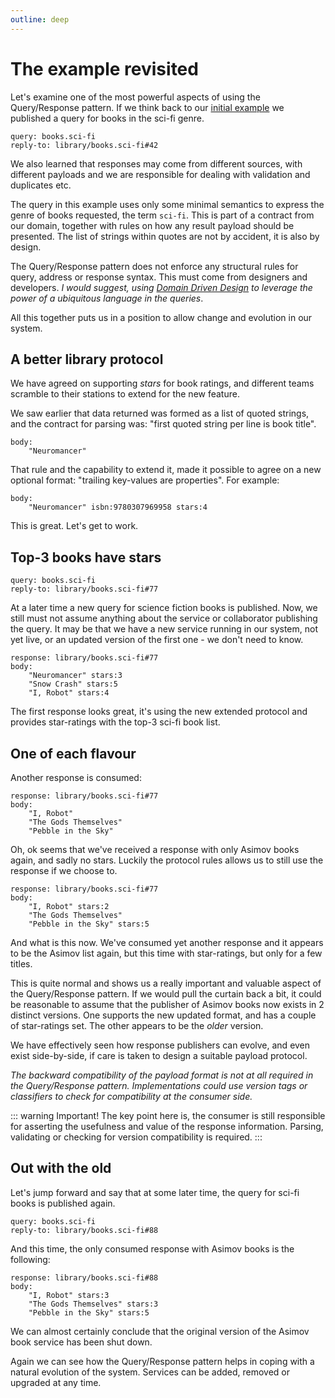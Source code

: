 ```yaml
---
outline: deep
---
```


# The example revisited

Let's examine one of the most powerful aspects of using the Query/Response
pattern. If we think back to our [initial example](./what-is-query-response.md)
we published a query for books in the sci-fi genre.

```
query: books.sci-fi
reply-to: library/books.sci-fi#42
```

We also learned that responses may come from different sources, with different
payloads and we are responsible for dealing with validation and duplicates etc.

The query in this example uses only some minimal semantics to express the
genre of books requested, the term `sci-fi`. This is part of a contract from
our domain, together with rules on how any result payload should be presented.
The list of strings within quotes are not by accident, it is also by design.

The Query/Response pattern does not enforce any structural rules for query,
address or response syntax. This must come from designers and developers. _I
would suggest, using [Domain Driven Design](https://en.wikipedia.org/wiki/Domain-driven_design)
to leverage the power of a ubiquitous language in the queries_.

All this together puts us in a position to allow change and evolution in our
system.

## A better library protocol

We have agreed on supporting _stars_ for book ratings, and different teams
scramble to their stations to extend for the new feature.

We saw earlier that data returned was formed as a list of quoted strings, and
the contract for parsing was: "first quoted string per line is book title".

```
body:
    "Neuromancer"
```

That rule and the capability to extend it, made it possible to agree on a new
optional format: "trailing key-values are properties". For example:

```
body:
    "Neuromancer" isbn:9780307969958 stars:4
```

This is great. Let's get to work.

## Top-3 books have stars

```
query: books.sci-fi
reply-to: library/books.sci-fi#77
```

At a later time a new query for science fiction books is published. Now, we
still must not assume anything about the service or collaborator publishing
the query. It may be that we have a new service running in our system, not yet
live, or an updated version of the first one - we don't need to know.

```
response: library/books.sci-fi#77
body:
    "Neuromancer" stars:3
    "Snow Crash" stars:5
    "I, Robot" stars:4
```

The first response looks great, it's using the new extended protocol and
provides star-ratings with the top-3 sci-fi book list.

## One of each flavour

Another response is consumed:

```
response: library/books.sci-fi#77
body:
    "I, Robot"
    "The Gods Themselves"
    "Pebble in the Sky"
```

Oh, ok seems that we've received a response with only Asimov books again, and
sadly no stars. Luckily the protocol rules allows us to still use the response
if we choose to.

```
response: library/books.sci-fi#77
body:
    "I, Robot" stars:2
    "The Gods Themselves"
    "Pebble in the Sky" stars:5
```

And what is this now. We've consumed yet another response and it appears to be
the Asimov list again, but this time with star-ratings, but only for a few
titles.

This is quite normal and shows us a really important and valuable aspect of
the Query/Response pattern. If we would pull the curtain back a bit, it could
be reasonable to assume that the publisher of Asimov books now exists in 2
distinct versions. One supports the new updated format, and has a couple of
star-ratings set. The other appears to be the _older_ version.

We have effectively seen how response publishers can evolve, and even exist
side-by-side, if care is taken to design a suitable payload protocol.

_The backward compatibility of the payload format is not at all required in the
Query/Response pattern. Implementations could use version tags or classifiers
to check for compatibility at the consumer side._

::: warning Important!
The key point here is, the consumer is still responsible for asserting the
usefulness and value of the response information. Parsing, validating or
checking for version compatibility is required.
:::

## Out with the old

Let's jump forward and say that at some later time, the query for sci-fi books
is published again.

```
query: books.sci-fi
reply-to: library/books.sci-fi#88
```

And this time, the only consumed response with Asimov books is the following:

```
response: library/books.sci-fi#88
body:
    "I, Robot" stars:3
    "The Gods Themselves" stars:3
    "Pebble in the Sky" stars:5
```

We can almost certainly conclude that the original version of the Asimov
book service has been shut down.

Again we can see how the Query/Response pattern helps in coping with a natural
evolution of the system. Services can be added, removed or upgraded at any
time.
